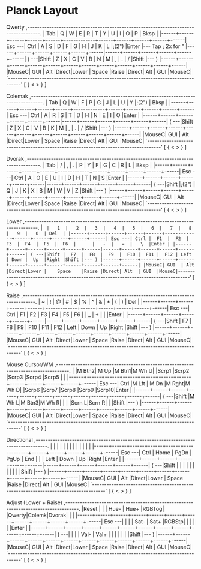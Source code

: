 # Planck Layout

Qwerty
         ,-----------------------------------------------------------------------------------.
         | Tab  |   Q  |   W  |   E  |   R  |   T  |   Y  |   U  |   I  |   O  |   P  | Bksp |
         |------+------+------+------+------+-------------+------+------+------+------+------|
  Esc ---| Ctrl |   A  |   S  |   D  |   F  |   G  |   H  |   J  |   K  |   L  |;(2") |Enter |--- Tap ; 2x for "
         |------+------+------+------+------+------|------+------+------+------+------+------|
    ( ---|Shift |   Z  |   X  |   C  |   V  |   B  |   N  |   M  |   ,  |   .  |   /  |Shift |--- )
         |------+------+------+------+------+------+------+------+------+------+------+------|
         |MouseC| GUI  | Alt  |Direct|Lower |    Space    |Raise |Direct| Alt  | GUI  |MouseC|
         `-----------------------------------------------------------------------------------'
             [      {      <                                                >      }      ]


Colemak
         ,-----------------------------------------------------------------------------------.
         | Tab  |   Q  |   W  |   F  |   P  |   G  |   J  |   L  |   U  |   Y  |;(2") | Bksp |
         |------+------+------+------+------+-------------+------+------+------+------+------|
  Esc ---| Ctrl |   A  |   R  |   S  |   T  |   D  |   H  |   N  |   E  |   I  |   O  |Enter |
         |------+------+------+------+------+------|------+------+------+------+------+------|
    ( ---|Shift |   Z  |   X  |   C  |   V  |   B  |   K  |   M  |   ,  |   .  |   /  |Shift |--- )
         |------+------+------+------+------+------+------+------+------+------+------+------|
         |MouseC| GUI  | Alt  |Direct|Lower |    Space    |Raise |Direct| Alt  | GUI  |MouseC|
         `-----------------------------------------------------------------------------------'
             [      {      <                                                >      }      ]


Dvorak
         ,-----------------------------------------------------------------------------------.
         | Tab  |   /  |   ,  |   .  |   P  |   Y  |   F  |   G  |   C  |   R  |   L  | Bksp |
         |------+------+------+------+------+-------------+------+------+------+------+------|
  Esc ---| Ctrl |   A  |   O  |   E  |   U  |   I  |   D  |   H  |   T  |   N  |   S  |Enter |
         |------+------+------+------+------+------|------+------+------+------+------+------|
    ( ---|Shift |;(2") |   Q  |   J  |   K  |   X  |   B  |   M  |   W  |   V  |   Z  |Shift |--- )
         |------+------+------+------+------+------+------+------+------+------+------+------|
         |MouseC| GUI  | Alt  |Direct|Lower |    Space    |Raise |Direct| Alt  | GUI  |MouseC|
         `-----------------------------------------------------------------------------------'
             [      {      <                                                >      }      ]


Lower
         ,-----------------------------------------------------------------------------------.
         |   `  |   1  |   2  |   3  |   4  |   5  |   6  |   7  |   8  |   9  |   0  | Del  |
         |------+------+------+------+------+-------------+------+------+------+------+------|
  Esc ---| Ctrl |  F1  |  F2  |  F3  |  F4  |  F5  |  F6  |      |   -  |   =  |   \  |Enter |
         |------+------+------+------+------+------|------+------+------+------+------+------|
    ( ---|Shift |  F7  |  F8  |  F9  |  F10 |  F11 |  F12 | Left | Down |  Up  |Right |Shift |--- )
         |------+------+------+------+------+------+------+------+------+------+------+------|
         |MouseC| GUI  | Alt  |Direct|Lower |    Space    |Raise |Direct| Alt  | GUI  |MouseC|
         `-----------------------------------------------------------------------------------'
             [      {      <                                                >      }      ]


Raise
         ,-----------------------------------------------------------------------------------.
         |   ~  |   !  |   @  |   #  |   $  |   %  |   ^  |   &  |   *  |   (  |   )  | Del  |
         |------+------+------+------+------+-------------+------+------+------+------+------|
  Esc ---| Ctrl |  F1  |  F2  |  F3  |  F4  |  F5  |  F6  |      |   _  |   +  |   |  |Enter |
         |------+------+------+------+------+------|------+------+------+------+------+------|
    ( ---|Shift |  F7  |  F8  |  F9  |  F10 |  F11 |  F12 | Left | Down |  Up  |Right |Shift |--- )
         |------+------+------+------+------+------+------+------+------+------+------+------|
         |MouseC| GUI  | Alt  |Direct|Lower |    Space    |Raise |Direct| Alt  | GUI  |MouseC|
         `-----------------------------------------------------------------------------------'
             [      {      <                                                >      }      ]


Mouse Cursor/WM
         ,-----------------------------------------------------------------------------------.
         |      |M Btn2| M Up |M Btn1|M Wh U|      |Scrp1 |Scrp2 |Scrp3 |Scrp4 |Scrp5 |      |
         |------+------+------+------+------+------+------+------+------+------+------+------|
  Esc ---| Ctrl |M Lft | M Dn |M Rght|M Wh D|      |Scrp6 |Scrp7 |Scrp8 |Scrp9 |Scrp10|Enter |
         |------+------+------+------+------+------+------+------+------+------+------+------|
    ( ---|Shift |M Wh L|M Btn3|M Wh R|      |      |      |Scrn L|Scrn R|      |      |Shift |--- )
         |------+------+------+------+------+------+------+------+------+------+------+------|
         |MouseC| GUI  | Alt  |Direct|Lower |    Space    |Raise |Direct| Alt  | GUI  |MouseC|
         `-----------------------------------------------------------------------------------'
             [      {      <                                                >      }      ]



Directional
         ,-----------------------------------------------------------------------------------.
         |      |      |      |      |      |      |      |      |      |      |      |      |
         |------+------+------+------+------+-------------+------+------+------+------+------|
  Esc ---| Ctrl | Home | PgDn | PgUp | End  |      |      | Left | Down |  Up  |Right |Enter |
         |------+------+------+------+------+------|------+------+------+------+------+------|
    ( ---|Shift |      |      |      |      |      |      |      |      |      |      |Shift |--- )
         |------+------+------+------+------+------+------+------+------+------+------+------|
         |MouseC| GUI  | Alt  |Direct|Lower |    Space    |Raise |Direct| Alt  | GUI  |MouseC|
         `-----------------------------------------------------------------------------------'
             [      {      <                                                >      }      ]


Adjust (Lower + Raise)
         ,-----------------------------------------------------------------------------------.
         |Reset |      |      | Hue- | Hue+ |RGBTog|      |Qwerty|Colemk|Dvorak|      |      |
         |------+------+------+------+------+------+------+------+------+------+------+------|
  Esc ---|      |      |      | Sat- | Sat+ |RGBStp|      |      |      |      |      |Enter |
         |------+------+------+------+------+------+------+------+------+------+------+------|
    ( ---|      |      |      | Val- | Val+ |      |      |      |      |      |      |Shift |--- )
         |------+------+------+------+------+------+------+------+------+------+------+------|
         |MouseC| GUI  | Alt  |Direct|Lower |    Space    |Raise |Direct| Alt  | GUI  |MouseC|
         `-----------------------------------------------------------------------------------'
             [      {      <                                                >      }      ]

